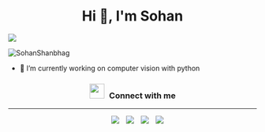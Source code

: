 <h1 align="center">Hi 👋, I'm Sohan</h1>
<p>
  <a href="https://github.com/DenverCoder1/readme-typing-svg"><img src="https://readme-typing-svg.herokuapp.com?&font=IBM+Plex+Sans&color=abcdef&size=20&lines=Welcome+to+my+GitHub+Profile!;I'm+a+Student+currently+studying+in+grade+10;  ;" /></a>
</p>

<p align="left"> <img src="https://komarev.com/ghpvc/?username=sohanshanbhag16&label=Profile%20views&color=0e75b6&style=flat" alt="SohanShanbhag" /> </p>

- 🔭 I’m currently working on computer vision with python

<h3 align="center" > <img src="https://media.giphy.com/media/iY8CRBdQXODJSCERIr/giphy.gif" width="30" height="30" style="margin-right: 10px;">Connect with me</h3>
<hr>
<div align="center"  class="icons-social" style="margin-left: 10px;">
        <a style="margin-left: 10px;" target="_blank" href="https://github.com/sohanshanbhag16">
		<img src="https://img.icons8.com/doodle/40/000000/github--v1.png"></a>
        <a style="margin-left: 10px;" target="_blank" href="https://instagram.com/sohanshanbhag">
			<img src="https://img.icons8.com/doodle/40/000000/instagram-new--v2.png"></a>
		<a style="margin-left: 10px;" target="_blank" href="https://twitter.com/sohanshanbhag1">
			<img src="https://img.icons8.com/doodle/1x/twitter-squared--v2.png" ></a>
		<a style="margin-left: 10px;" target="_blank" href="https://www.youtube.com/channel/UC8hQ1t-La-d8FFAjO5wusQQ?view_as=subscriber">
				<img src="https://img.icons8.com/doodle/1x/youtube--v2.png" ></a>
      </div>
<!--
**sohanshanbhag16/sohanshanbhag16** is a ✨ _special_ ✨ repository because its `README.md` (this file) appears on your GitHub profile.

Here are some ideas to get you started:

- 🔭 I’m currently working on ...
- 🌱 I’m currently learning ...
- 👯 I’m looking to collaborate on ...
- 🤔 I’m looking for help with ...
- 💬 Ask me about ...
- 📫 How to reach me: ...
- 😄 Pronouns: ...
- ⚡ Fun fact: ...
-->
